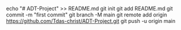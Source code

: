 echo "# ADT-Project" >> README.md
git init
git add README.md
git commit -m "first commit"
git branch -M main
git remote add origin https://github.com/Tdas-christ/ADT-Project.git
git push -u origin main
